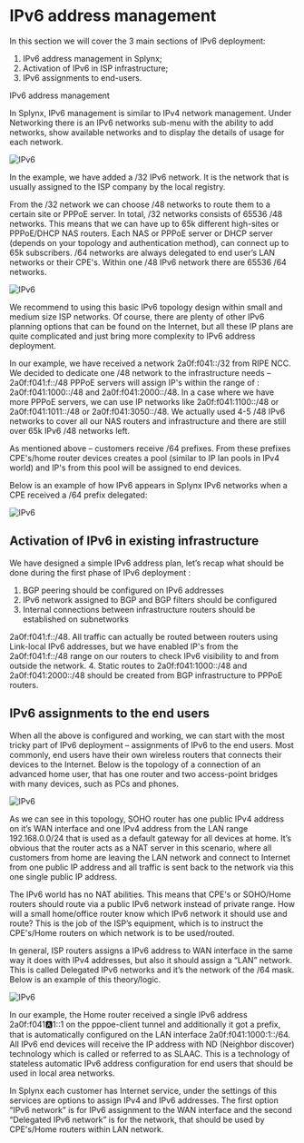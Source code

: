 IPv6 address management
======================

In this section we will cover the 3 main sections of IPv6 deployment:

1. IPv6 address management in Splynx;
2. Activation of IPv6 in ISP infrastructure;
3. IPv6 assignments to end-users.

IPv6 address management

In Splynx, IPv6 management is similar to IPv4 network management. Under Networking there is an IPv6 networks sub-menu with the ability to add networks, show available networks and to display the details of usage for each network.

![IPv6](IPv61.png)


In the example, we have added a /32 IPv6 network. It is the network that is usually assigned to the ISP company by the local registry.

From the /32 network we can choose /48 networks to route them to a certain site or PPPoE server. In total, /32 networks consists of 65536 /48 networks. This means that we can have up to 65k different high-sites or PPPoE/DHCP NAS routers. Each NAS or PPPoE server or DHCP server (depends on your topology and authentication method), can connect up to 65k subscribers. /64 networks are always delegated to end user’s LAN networks or their CPE's. Within one /48 IPv6 network there are 65536 /64 networks.

![IPv6](IPv62.png)

We recommend to using this basic IPv6 topology design within small and medium size ISP networks. Of course, there are plenty of other IPv6 planning options that can be found on the Internet, but all these IP plans are quite complicated and just bring more complexity to IPv6 address deployment.

In our example, we have received a network 2a0f:f041::/32 from RIPE NCC.
We decided to dedicate one /48 network to the infrastructure needs – 2a0f:f041:f::/48
PPPoE servers will assign IP's within the range of : 2a0f:f041:1000::/48 and 2a0f:f041:2000::/48.
In a case where we have more PPPoE servers, we can use IP networks like 2a0f:f041:1100::/48 or 2a0f:f041:1011::/48 or 2a0f:f041:3050::/48. We actually  used 4-5 /48 IPv6 networks to cover all our NAS routers and infrastructure and there are still over 65k IPv6 /48 networks left.

As mentioned above – customers receive /64 prefixes. From these prefixes CPE's/home router devices creates a pool (similar to IP lan pools in IPv4 world) and IP's from this pool will be assigned to end devices.

Below is an example of how IPv6 appears in Splynx IPv6 networks when a CPE received a /64 prefix delegated:

![IPv6](IPv62.png)

## Activation of IPv6 in existing infrastructure

We have designed a simple IPv6 address plan, let’s recap what should be done during the first phase of IPv6 deployment :
1. BGP peering should be configured on IPv6 addresses
2. IPv6 network assigned to BGP and BGP filters should be configured
3. Internal connections between infrastructure routers should be established on subnetworks

2a0f:f041:f::/48. All traffic can actually be routed between routers using Link-local IPv6 addresses, but we have enabled IP's from the 2a0f:f041:f::/48 range on our routers to check IPv6 visibility to and from outside the network.
4. Static routes to 2a0f:f041:1000::/48 and 2a0f:f041:2000::/48 should be created from BGP infrastructure to PPPoE routers.

## IPv6 assignments to the end users

When all the above is configured and working, we can start with the most tricky part of IPv6 deployment – assignments of IPv6 to the end users.
Most commonly, end users have their own wireless routers that connects their devices to the Internet.
Below is the topology of a connection of an advanced home user, that has one router and two access-point bridges with many devices, such as PCs and phones.

![IPv6](ipv64.png)

As we can see in this topology, SOHO router has one public IPv4 address on it’s WAN interface and one IPv4 address from the LAN range 192.168.0.0/24 that is used as a default gateway for all devices at home. It’s obvious that the router acts as a NAT server in this scenario, where all customers from home are leaving the LAN network and connect to Internet from one public IP address and all traffic is sent back to the network via this one single public IP address.

The IPv6 world has no NAT abilities. This means that CPE's or SOHO/Home routers should route via a public IPv6 network instead of private range. How will a small home/office router know which IPv6 network it should use and route? This is the job of the ISP’s equipment, which is to instruct the CPE's/Home routers on which network is to be used/routed.

In general, ISP routers assigns a IPv6 address to WAN interface in the same way  it does with IPv4 addresses, but also it should assign a “LAN” network. This is called Delegated IPv6 networks and it’s the network of the /64 mask.
Below is an example of this theory/logic.

![IPv6](ipv65.png)

In our example, the Home router received a single IPv6 address 2a0f:f041:a:1::1 on the pppoe-client tunnel and additionally it got a prefix, that is automatically configured on the LAN interface 2a0f:f041:1000:1::/64. All IPv6 end devices will receive the IP address with ND (Neighbor discover) technology which is called or referred to as SLAAC. This is a technology of stateless automatic IPv6 address configuration for end users that should be used in local area networks.

In Splynx each customer has Internet service, under the settings of this services are options to assign IPv4 and IPv6 addresses.
The first option “IPv6 network” is for IPv6 assignment to the WAN interface and the second “Delegated IPv6 network” is for the network, that should be used by CPE's/Home routers within LAN network.
